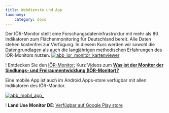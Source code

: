 ```yaml
---
title: Webdienste und App
taxonomy:
    category: docs
---
```


Der IÖR-Monitor stellt eine Forschungsdateninfrastruktur mit mehr als 80 Indikatoren zum Flächenmonitoring für Deutschland bereit.  Alle Daten stehen kostenfrei zur Verfügung. In diesem Kurs werden wir sowohl die Datengrundlagen als auch die langjährigen methodischen Erfahrungen des IÖR-Monitors nutzen.
[![abb_ior_monitor_kartenviewer](abb_ior_monitor_kartenviewer.png?classes=caption)](https://monitor.ioer.de/?raeumliche_gliederung=gebiete&glaettung=0&opacity=0.8&zoom=6&lat=51.33061163769853&lng=10.447998046875002&)

! Entdecken Sie den [IÖR-Monitor](http://www.ioer-monitor.de);  Kurz Videos zum **[Was ist der Monitor der Siedlungs- und Freiraumentwicklung (IÖR-Monitor)?](https://youtu.be/70Lf00SB7fc)**

Eine mobile App ist auch im Android Apps-store verfügbar mit allen Indikatoren des IÖR-Monitor.

[![abb_mobil_app_](abb_mobil_app_.png)](https://play.google.com/store/apps/details?id=com.ioer.monitor)

! **Land Use Monitor DE**:  [Verfügbar auf Google Play store](https://play.google.com/store/apps/details?id=com.ioer.monitor)
